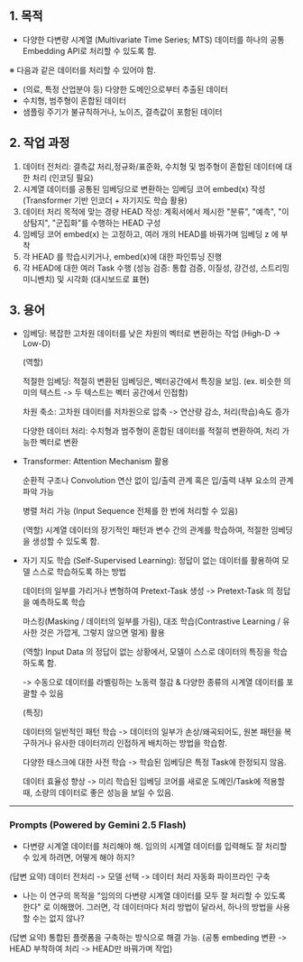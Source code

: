 ## 1. 목적
- 다양한 다변량 시계열 (Multivariate Time Series; MTS) 데이터를 하나의 공통 Embedding API로 처리할 수 있도록 함.
  
※ 다음과 같은 데이터를 처리할 수 있어야 함.
- (의료, 특정 산업분야 등) 다양한 도메인으로부터 추출된 데이터
- 수치형, 범주형이 혼합된 데이터
- 샘플링 주기가 불규칙하거나, 노이즈, 결측값이 포함된 데이터

## 2. 작업 과정
1. 데이터 전처리: 결측값 처리,정규화/표준화, 수치형 및 범주형이 혼합된 데이터에 대한 처리 (인코딩 필요)
2. 시계열 데이터를 공통된 임베딩으로 변환하는 임베딩 코어 embed(x) 작성 (Transformer 기반 인코더 + 자기지도 학습 활용)
3. 데이터 처리 목적에 맞는 경량 HEAD 작성: 계획서에서 제시한 "분류", "예측", "이상탐지", "군집화"를 수행하는 HEAD 구성
4. 임베딩 코어 embed(x) 는 고정하고, 여러 개의 HEAD를 바꿔가며 임베딩 z 에 부착
5. 각 HEAD 를 학습시키거나, embed(x)에 대한 파인튜닝 진행
6. 각 HEAD에 대한 여러 Task 수행 (성능 검증: 통합 검증, 이질성, 강건성, 스트리밍 미니벤치) 및 시각화 (대시보드로 표현)

## 3. 용어
- 임베딩: 복잡한 고차원 데이터를 낮은 차원의 벡터로 변환하는 작업 (High-D -> Low-D)
  
  (역할)

  적절한 임베딩: 적절히 변환된 임베딩은, 벡터공간에서 특징을 보임. (ex. 비슷한 의미의 텍스트 -> 두 텍스트는 벡터 공간에서 인접함)
  
  차원 축소: 고차원 데이터를 저차원으로 압축 -> 연산량 감소, 처리(학습)속도 증가

  다양한 데이터 처리: 수치형과 범주형이 혼합된 데이터를 적절히 변환하여, 처리 가능한 벡터로 변환

  
- Transformer: Attention Mechanism 활용
  
  순환적 구조나 Convolution 연산 없이 입/출력 관계 혹은 입/출력 내부 요소의 관계 파악 가능
  
  병렬 처리 가능 (Input Sequence 전체를 한 번에 처리할 수 있음)

  (역할)
  시계열 데이터의 장기적인 패턴과 변수 간의 관계를 학습하여, 적절한 임베딩을 생성할 수 있도록 함.
  
- 자기 지도 학습 (Self-Supervised Learning): 정답이 없는 데이터를 활용하여 모델 스스로 학습하도록 하는 방법

  데이터의 일부를 가리거나 변형하여 Pretext-Task 생성 -> Pretext-Task 의 정답을 예측하도록 학습

  마스킹(Masking / 데이터의 일부를 가림), 대조 학습(Contrastive Learning / 유사한 것은 가깝게, 그렇지 않으면 멀게) 활용

  (역할)
  Input Data 의 정답이 없는 상황에서, 모델이 스스로 데이터의 특징을 학습하도록 함.
  
  -> 수동으로 데이터를 라벨링하는 노동력 절감 & 다양한 종류의 시계열 데이터를 포괄할 수 있음

  (특징)

  데이터의 일반적인 패턴 학습 -> 데이터의 일부가 손상/왜곡되어도, 원본 패턴을 복구하거나 유사한 데이터끼리 인접하게 배치하는 방법을 학습함.

  다양한 태스크에 대한 사전 학습 -> 학습된 임베딩은 특정 Task에 한정되지 않음.

  데이터 효율성 향상 -> 미리 학습된 임베딩 코어를 새로운 도메인/Task에 적용할 때, 소량의 데이터로 좋은 성능을 보일 수 있음.

---
### Prompts (Powered by Gemini 2.5 Flash)
- 다변량 시계열 데이터를 처리해야 해. 임의의 시계열 데이터를 입력해도 잘 처리할 수 있게 하려면, 어떻게 해야 하지?
  
(답변 요약) 데이터 전처리 -> 모델 선택 -> 데이터 처리 자동화 파이프라인 구축

- 나는 이 연구의 목적을 "임의의 다변량 시계열 데이터를 모두 잘 처리할 수 있도록 한다" 로 이해했어. 그러면, 각 데이터마다 처리 방법이 달라서, 하나의 방법을 사용할 수는 없지 않나?

(답변 요약) 통합된 플랫폼을 구축하는 방식으로 해결 가능. (공통 embeding 변환 -> HEAD 부착하여 처리 -> HEAD만 바꿔가며 작업)

